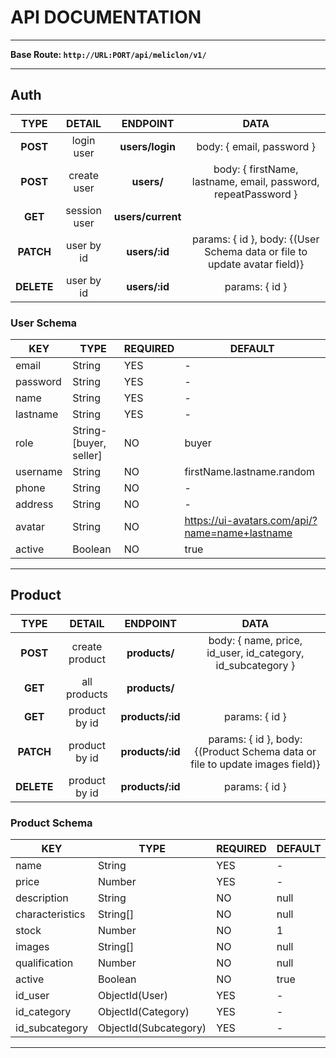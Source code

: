 # API DOCUMENTATION

---

**Base Route: `http://URL:PORT/api/meliclon/v1/`**

 <hr/>

## Auth

|    TYPE    |    DETAIL    |     ENDPOINT      |                                   DATA                                    |
| :--------: | :----------: | :---------------: | :-----------------------------------------------------------------------: |
|  **POST**  |  login user  |  **users/login**  |                         body: { email, password }                         |
|  **POST**  | create user  |    **users/**     |      body: { firstName, lastname, email, password, repeatPassword }       |
|  **GET**   | session user | **users/current** |                                                                           |
| **PATCH**  |  user by id  |   **users/:id**   | params: { id }, body: {(User Schema data or file to update avatar field)} |
| **DELETE** |  user by id  |   **users/:id**   |                              params: { id }                               |

### User Schema

| KEY      | TYPE                   | REQUIRED | DEFAULT                                        |
| -------- | ---------------------- | -------- | ---------------------------------------------- |
| email    | String                 | YES      | -                                              |
| password | String                 | YES      | -                                              |
| name     | String                 | YES      | -                                              |
| lastname | String                 | YES      | -                                              |
| role     | String-[buyer, seller] | NO       | buyer                                          |
| username | String                 | NO       | firstName.lastname.random                      |
| phone    | String                 | NO       | -                                              |
| address  | String                 | NO       | -                                              |
| avatar   | String                 | NO       | https://ui-avatars.com/api/?name=name+lastname |
| active   | Boolean                | NO       | true                                           |

 <hr/>

## Product

|    TYPE    |     DETAIL     |     ENDPOINT     |                                     DATA                                     |
| :--------: | :------------: | :--------------: | :--------------------------------------------------------------------------: |
|  **POST**  | create product |  **products/**   |         body: { name, price, id_user, id_category, id_subcategory }          |
|  **GET**   |  all products  |  **products/**   |                                                                              |
|  **GET**   | product by id  | **products/:id** |                                params: { id }                                |
| **PATCH**  | product by id  | **products/:id** | params: { id }, body: {(Product Schema data or file to update images field)} |
| **DELETE** | product by id  | **products/:id** |                                params: { id }                                |

### Product Schema

| KEY             | TYPE                  | REQUIRED | DEFAULT |
| --------------- | --------------------- | -------- | ------- |
| name            | String                | YES      | -       |
| price           | Number                | YES      | -       |
| description     | String                | NO       | null    |
| characteristics | String[]              | NO       | null    |
| stock           | Number                | NO       | 1       |
| images          | String[]              | NO       | null    |
| qualification   | Number                | NO       | null    |
| active          | Boolean               | NO       | true    |
| id_user         | ObjectId(User)        | YES      | -       |
| id_category     | ObjectId(Category)    | YES      | -       |
| id_subcategory  | ObjectId(Subcategory) | YES      | -       |

<hr/>
